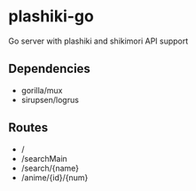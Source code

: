# plashiki-go
Go server with plashiki and shikimori API support

## Dependencies
-	gorilla/mux
-	sirupsen/logrus 

## Routes
- /
- /searchMain
- /search/{name}
- /anime/{id}/{num}
